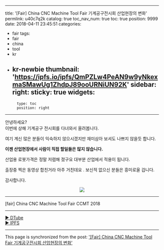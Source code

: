 
---
title: '[Fair] China CNC Machine Tool Fair 기계공구전시회 산업현장의 변화'
permlink: u40c7q2k
catalog: true
toc_nav_num: true
toc: true
position: 9999
date: 2018-04-11 23:45:51
categories:
- fair
tags:
- fair
- china
- tool
- kr
- kr-newbie
thumbnail: 'https://ipfs.io/ipfs/QmPZLw4PeAN9w9yNkexmaSMawUg1ZhdpJ89ooURNiUN92K'
sidebar:
    right:
        sticky: true
widgets:
    -
        type: toc
        position: right
---


안녕하세요?  
이번에 상해 기계공구 전시회를
다녀와서 올려봅니다.

여기 계신 많은 분들이 익숙하지
 않으시겠지만 재미삼아 보셔도
나쁘지 않을듯 합니다.

**이젠 산업현장에서 사람이 직접
할일들은 많지 않습니다.**

산업용 로봇가격은 정말 저렴해 졌구요
대부분 산업에서 적용이 됩니다.

 출장중 찍은 동영상 합친거라
아주 거친데요 .  보신적 없으신
분들은 흥미로울 겁니다.

감사합니다.

<center><a href='https://d.tube/#!/v/kibumh/u40c7q2k'><img src='https://ipfs.io/ipfs/QmPZLw4PeAN9w9yNkexmaSMawUg1ZhdpJ89ooURNiUN92K'></a></center><hr>

[fair] China CNC Machine Tool Fair
CCMT 2018

<hr><a href='https://d.tube/#!/v/kibumh/u40c7q2k'> ▶️ DTube</a><br /><a href='https://ipfs.io/ipfs/QmYhwzHGWBuioQVRWzTQ52EZJeDqK34xra4W17dr7JWUsc'> ▶️ IPFS</a>

- - -

This page is synchronized from the post: ['[Fair] China CNC Machine Tool Fair 기계공구전시회 산업현장의 변화'](https://steemit.com/@kibumh/u40c7q2k)
